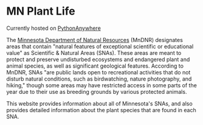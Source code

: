 # MN Plant Life

Currently hosted on [PythonAnywhere](https://cdufault.pythonanywhere.com)

The [Minnesota Department of Natural Resources](https://www.dnr.state.mn.us/snas/what_are.html) (MnDNR)
designates areas that contain "natural features of exceptional scientific or educational value" as Scientific &
Natural Areas (SNAs). These areas are meant to protect and preserve undisturbed ecosystems and endangered plant and
animal species, as well as significant geological features. According to MnDNR, SNAs "are public lands open to
recreational activities that do not disturb natural conditions, such as birdwatching, nature photography, and
hiking," though some areas may have restricted access in some parts of the year due to their use as breeding grounds
by various protected animals.

This website provides information about all of Minnesota's SNAs, and also provides detailed information about the
plant species that are found in each SNA.
